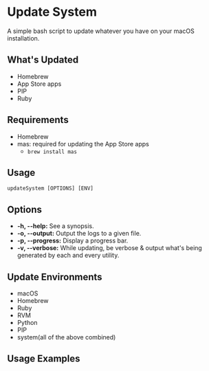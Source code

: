 # Update System

A simple bash script to update whatever you have on your macOS installation.

## What's Updated

- Homebrew
- App Store apps
- PIP
- Ruby

## Requirements

- Homebrew
- mas: required for updating the App Store apps
	- `brew install mas`

## Usage

`updateSystem [OPTIONS] [ENV]`

## Options

- **-h, --help:** See a synopsis.
- **-o, --output:** Output the logs to a given file.
- **-p, --progress:** Display a progress bar.
- **-v, --verbose:** While updating, be verbose & output what's being generated by each and every utility.

## Update Environments

- macOS
- Homebrew
- Ruby
- RVM
- Python
- PIP
- system(all of the above combined)

## Usage Examples